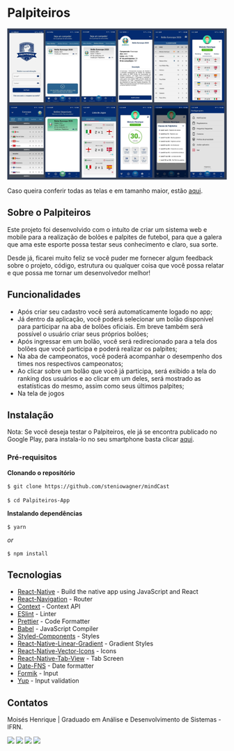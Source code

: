 # Palpiteiros

![Palpiteiros-Preview](https://github.com/moizez/Palpiteiros-App/blob/main/preview.jpg?raw=true)

Caso queira conferir todas as telas e em tamanho maior, estão [aqui](https://drive.google.com/drive/folders/1715_nkAI5nedEcOTgZXadY7wjD5tV-Js?usp=sharing). 

## Sobre o Palpiteiros
Este projeto foi desenvolvido com o intuíto de criar um sistema web e mobile para a realização de bolões e palpites de futebol, para que a galera que ama este esporte possa testar seus conhecimento e claro, sua sorte.

Desde já, ficarei muito feliz se você puder me fornecer algum feedback sobre o projeto, código, estrutura ou qualquer coisa que você possa relatar e que possa me tornar um desenvolvedor melhor!

## Funcionalidades
- Após criar seu cadastro você será automaticamente logado no app;
- Já dentro da aplicação, você poderá selecionar um bolão disponível para participar na aba de bolões oficiais. Em breve também será possível o usuário criar seus próprios bolões;
-  Após ingressar em um bolão, você será redirecionado para a tela dos bolões que você participa e poderá realizar os palpites;
-  Na aba de campeonatos, você poderá acompanhar o desempenho dos times nos respectivos campeonatos;
-  Ao clicar sobre um bolão que você já participa, será exibido a tela do ranking dos usuários e ao clicar em um deles, será mostrado as estatísticas do mesmo, assim como seus últimos palpites;
-  Na tela de jogos

## Instalação
Nota: Se você deseja testar o Palpiteiros, ele já se encontra publicado no Google Play, para instala-lo no seu smartphone basta clicar [aqui](https://play.google.com/store/apps/details?id=com.palpiteiros).

### Pré-requisitos

**Clonando o repositório**
```
$ git clone https://github.com/steniowagner/mindCast

$ cd Palpiteiros-App
```
**Instalando dependências**
```
$ yarn
```
_or_

```
$ npm install
```
## Tecnologias
- [React-Native](https://facebook.github.io/react-native/) - Build the native app using JavaScript and React
- [React-Navigation](https://reactnavigation.org/docs/en/getting-started.html) - Router
- [Context](https://pt-br.reactjs.org/docs/context.html) - Context API
- [ESlint](https://eslint.org/) - Linter
- [Prettier](https://prettier.io/) - Code Formatter
- [Babel](https://babeljs.io/) - JavaScript Compiler
- [Styled-Components](https://www.styled-components.com/) - Styles
- [React-Native-Linear-Gradient](https://github.com/react-native-community/react-native-linear-gradient) - Gradient Styles
- [React-Native-Vector-Icons](https://github.com/oblador/react-native-vector-icons) - Icons
- [React-Native-Tab-View](https://github.com/satya164/react-native-tab-view) - Tab Screen
- [Date-FNS](https://date-fns.org/) - Date formatter
- [Formik](https://formik.org/docs/api/formik) - Input
- [Yup](https://github.com/jquense/yup) - Input validation

## Contatos
Moisés Henrique | Graduado em Análise e Desenvolvimento de Sistemas - IFRN.

  <div> 
  <a href="https://www.linkedin.com/in/moizezhenrique/" target="_blank"><img src="https://img.shields.io/badge/-LinkedIn-%230077B5?style=for-the-badge&logo=linkedin&logoColor=white" target="_blank"></a> 
  <a href="https://www.instagram.com/moizezhenrique/" target="_blank"><img src="https://img.shields.io/badge/-Instagram-%23E4405F?style=for-the-badge&logo=instagram&logoColor=white" target="_blank"></a>
 	<a href="https://twitter.com/moizezhenrique" target="_blank"><img src="https://img.shields.io/badge/Twitter-1DA1F2?style=for-the-badge&logo=twitter&logoColor=white" target="_blank"></a>
  <a href = "mailto:moizezhenrique@gmail.com"><img src="https://img.shields.io/badge/-Gmail-%23333?style=for-the-badge&logo=gmail&logoColor=white" target="_blank"></a>
</div>
